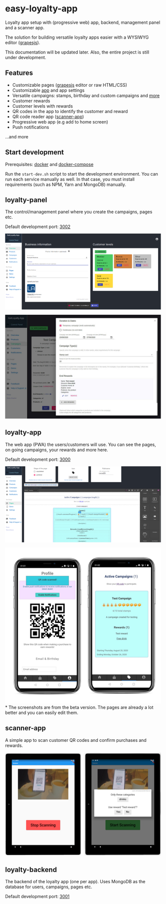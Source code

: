 # easy-loyalty-app

Loyalty app setup with (progressive web) app, backend, management panel and a scanner app.

The solution for building versatile loyalty apps easier with a WYSIWYG editor ([grapesjs](https://grapesjs.com/)).

This documentation will be updated later. Also, the entire project is still under development.

## Features

- Customizable pages ([grapesjs](https://grapesjs.com/) editor or raw HTML/CSS)
- Customizable [app](../loyalty-app) and app settings
- Versatile campaigns: stamps, birthday and custom campaigns and [more](../loyalty-campaigns)
- Customer rewards
- Customer levels with rewards
- QR codes in the app to identify the customer and reward
- QR code reader app ([scanner-app](../scanner-app))
- Progressive web app (e.g add to home screen)
- Push notifications

...and more

## Start development

Prerequisites: [docker](https://docs.docker.com/engine/install/) and [docker-compose](https://docs.docker.com/compose/install/)

Run the `start-dev.sh` script to start the development environment.
You can run each service manually as well. In that case, you must install requirements (such as NPM, Yarn and MongoDB) manually.

## loyalty-panel

The control/management panel where you create the campaigns, pages etc.

Default development port: [3002](http://localhost:3002)

![Scanner App](./assets/overview-page.png)

![Scanner App](./assets/editing-campaign.jpg)

## loyalty-app

The web app (PWA) the users/customers will use. You can see the pages, on going campaigns, your rewards and more here.

Default development port: [3000](http://localhost:3000)

![Scanner App](./assets/editing-pages.png)

![Scanner App](./assets/example-pages-phone.jpg)* The screenshots are from the beta version. The pages are already a lot better and you can
easily edit them.

## scanner-app

A simple app to scan customer QR codes and confirm purchases and rewards.

![Scanner App](./assets/scanner-feature.jpg)

## loyalty-backend

The backend of the loyalty app (one per app). Uses MongoDB as the database for users, campaigns, pages etc.

Default development port: [3001](http://localhost:3001)
